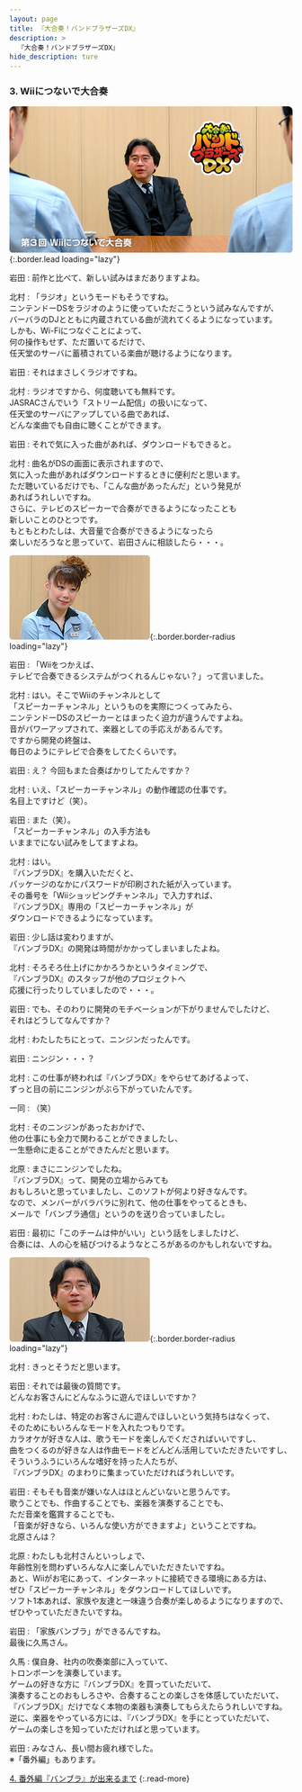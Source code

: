 ```yaml
---
layout: page
title: 『大合奏！バンドブラザーズDX』
description: >
  『大合奏！バンドブラザーズDX』
hide_description: ture
---
```


### 3. Wiiにつないで大合奏

![](/interviews/jp/nds/axbj/vol1/img/mainvisual3.jpg){:.border.lead loading="lazy"}

岩田
: 前作と比べて、新しい試みはまだありますよね。

北村
: 「ラジオ」というモードもそうですね。<br>ニンテンドーDSをラジオのように使っていただこうという試みなんですが、<br>バーバラのDJとともに内蔵されている曲が流れてくるようになっています。<br>しかも、Wi-Fiにつなぐことによって、<br>何の操作もせず、ただ置いてるだけで、<br>任天堂のサーバに蓄積されている楽曲が聴けるようになります。

岩田
: それはまさしくラジオですね。

北村
: ラジオですから、何度聴いても無料です。<br>JASRACさんでいう「ストリーム配信」の扱いになって、<br>任天堂のサーバにアップしている曲であれば、<br>どんな楽曲でも自由に聴くことができます。

岩田
: それで気に入った曲があれば、ダウンロードもできると。

北村
: 曲名がDSの画面に表示されますので、<br>気に入った曲があればダウンロードするときに便利だと思います。<br>ただ聴いているだけでも、「こんな曲があったんだ」という発見が<br>あればうれしいですね。<br>さらに、テレビのスピーカーで合奏ができるようになったことも<br>新しいことのひとつです。<br>もともとわたしは、大音量で合奏ができるようになったら<br>楽しいだろうなと思っていて、岩田さんに相談したら・・・。

![](/interviews/jp/nds/axbj/vol1/img/image11.jpg){:.border.border-radius loading="lazy"}

岩田
: 「Wiiをつかえば、<br>テレビで合奏できるシステムがつくれるんじゃない？」って言いました。

北村
: はい。そこでWiiのチャンネルとして<br>「スピーカーチャンネル」というものを実際につくってみたら、<br>ニンテンドーDSのスピーカーとはまったく迫力が違うんですよね。<br>音がパワーアップされて、楽器としての手応えがあるんです。<br>ですから開発の終盤は、<br>毎日のようにテレビで合奏をしてたくらいです。

岩田
: え？ 今回もまた合奏ばかりしてたんですか？

北村
: いえ、「スピーカーチャンネル」の動作確認の仕事です。<br>名目上ですけど（笑）。

岩田
: また（笑）。<br>「スピーカーチャンネル」の入手方法も<br>いままでにない試みをしてますよね。

北村
: はい。<br>『バンブラDX』を購入いただくと、<br>パッケージのなかにパスワードが印刷された紙が入っています。<br>その番号を「Wiiショッピングチャンネル」で入力すれば、<br>『バンブラDX』専用の「スピーカーチャンネル」が<br>ダウンロードできるようになっています。

岩田
: 少し話は変わりますが、<br>『バンブラDX』の開発は時間がかかってしまいましたよね。

北村
: そろそろ仕上げにかかろうかというタイミングで、<br>『バンブラDX』のスタッフが他のプロジェクトへ<br>応援に行ったりしていましたので・・・。

岩田
: でも、そのわりに開発のモチベーションが下がりませんでしたけど、<br>それはどうしてなんですか？

北村
: わたしたちにとって、ニンジンだったんです。

岩田
: ニンジン・・・？

北村
: この仕事が終われば『バンブラDX』をやらせてあげるよって、<br>ずっと目の前にニンジンがぶら下がっていたんです。

一同
: （笑）

北村
: そのニンジンがあったおかげで、<br>他の仕事にも全力で関わることができましたし、<br>一生懸命に走ることができたんだと思います。

北原
: まさにニンジンでしたね。<br>『バンブラDX』って、開発の立場からみても<br>おもしろいと思っていましたし、このソフトが何より好きなんです。<br>なので、メンバーがバラバラに別れて、他の仕事をやってるときも、<br>メールで「バンブラ通信」というのを送り合っていましたし。

岩田
: 最初に「このチームは仲がいい」という話をしましたけど、<br>合奏には、人の心を結びつけるようなところがあるのかもしれないですね。

![](/interviews/jp/nds/axbj/vol1/img/image12.jpg){:.border.border-radius loading="lazy"}

北村
: きっとそうだと思います。

岩田
: それでは最後の質問です。<br>どんなお客さんにどんなふうに遊んでほしいですか？

北村
: わたしは、特定のお客さんに遊んでほしいという気持ちはなくって、<br>そのためにもいろんなモードを入れたつもりです。<br>カラオケが好きな人は、歌うモードを楽しんでくださればいいですし、<br>曲をつくるのが好きな人は作曲モードをどんどん活用していただきたいですし、<br>そういうふうにいろんな嗜好を持った人たちが、<br>『バンブラDX』のまわりに集まっていただければうれしいです。

岩田
: そもそも音楽が嫌いな人はほとんどいないと思うんです。<br>歌うことでも、作曲することでも、楽器を演奏することでも、<br>ただ音楽を鑑賞することでも、<br>「音楽が好きなら、いろんな使い方ができますよ」ということですね。<br>北原さんは？

北原
: わたしも北村さんといっしょで、<br>年齢性別を問わずいろんな人に楽しんでいただきたいですね。<br>あと、Wiiがお宅にあって、インターネットに接続できる環境にある方は、<br>ぜひ「スピーカーチャンネル」をダウンロードしてほしいです。<br>ソフト1本あれば、家族や友達と一味違う合奏が楽しめるようになりますので、<br>ぜひやっていただきたいですね。

岩田
: 「家族バンブラ」ができるんですね。<br>最後に久馬さん。

久馬
: 僕自身、社内の吹奏楽部に入っていて、<br>トロンボーンを演奏しています。<br>ゲームの好きな方に『バンブラDX』を買っていただいて、<br>演奏することのおもしろさや、合奏することの楽しさを体感していただいて、<br>『バンブラDX』だけでなく本物の楽器も演奏してもらえたらうれしいですね。<br>逆に、楽器をやっている方には、『バンブラDX』を手にとっていただいて、<br>ゲームの楽しさを知っていただければと思っています。

岩田
: みなさん、長い間お疲れ様でした。<br>※「番外編」もあります。

[4. 番外編『バンブラ』が出来るまで](4.md)
{:.read-more}


